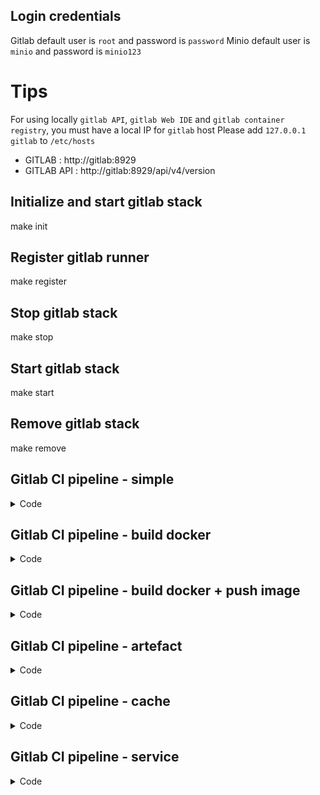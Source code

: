 
## Login credentials

Gitlab default user is `root` and password is `password`
Minio default user is `minio` and password is `minio123`

# Tips

For using locally `gitlab API`, `gitlab Web IDE` and `gitlab container registry`, you must have a local IP for `gitlab` host
Please add `127.0.0.1 gitlab` to `/etc/hosts`

* GITLAB : http://gitlab:8929
* GITLAB API : http://gitlab:8929/api/v4/version


## Initialize and start gitlab stack

make init

## Register gitlab runner

make register

## Stop gitlab stack

make stop

## Start gitlab stack

make start

## Remove gitlab stack

make remove

## Gitlab CI pipeline - simple

<details><summary>Code</summary>
<p>

.gitlab-ci.yml

```yaml
stages:
- build

test:
  stage : build
  tags:
  - docker
  script:
  - echo "Well Done!!!"
```
</p>
</details>

## Gitlab CI pipeline - build docker

<details><summary>Code</summary>
<p>

Dockerfile

```Dockerfile
FROM alpine:latest
CMD ["echo", "Well Done!!!"]
```

.gitlab-ci.yml

```yaml
stages:
- build

image: docker:stable

before_script:
- docker info

build:
  stage: build
  tags:
  - docker
  script:
  - docker build -t my-docker-image .
  - docker run --rm my-docker-image
```

</p>
</details>

## Gitlab CI pipeline - build docker + push image

<details><summary>Code</summary>
<p>

Dockerfile

```Dockerfile
FROM alpine:latest
CMD ["echo", "Well Done!!!"]
```

.gitlab-ci.yml

```yaml
stages:
- build

image: docker:stable

variables:
  IMAGE_TAG: $CI_REGISTRY_IMAGE:$CI_COMMIT_REF_SLUG

before_script:
- docker info
- docker login -u $CI_REGISTRY_USER -p $CI_REGISTRY_PASSWORD $CI_REGISTRY

build:
  stage: build
  tags:
   - docker
  script:
  - docker build -t $IMAGE_TAG .
  - docker run --rm $IMAGE_TAG
  - docker push $IMAGE_TAG
```

</p>
</details>

## Gitlab CI pipeline - artefact

<details><summary>Code</summary>
<p>

.gitlab-ci.yml

```yaml
stages:
- build
- test

build-job:
  stage : build
  image: alpine:latest
  tags:
  - docker
  script:
  - echo "Well Done!!!" > test_artefact.txt
  artifacts:
      paths:
      - test_artefact.txt
      expire_in: 1 min

test-job:
  stage: test
  image: alpine:latest
  tags:
  - docker
  script:
  - cat test_artefact.txt
  dependencies:
  - build-job

```

</p>
</details>

## Gitlab CI pipeline - cache

<details><summary>Code</summary>
<p>

package.json
```json
{
  "dependencies": {
    "express": "latest"
  }
}
```

app.js
```javascript
const express = require('express')
const app = express()

app.get('/', function (req, res) {
  res.send('Well Done!!!')
})

app.listen(3000, function () {
  console.log('App listening on port 3000!')
})
```

.gitlab-ci.yml

```yaml
stages:
- test

cache:
  key: ${CI_COMMIT_REF_SLUG}
  paths:
  - node_modules/

before_script:
- npm install

test-job:
  stage: test
  image: node:latest
  tags:
  - docker
  script:
  - node app.js &
  - sleep 3
  - curl -s 'http://localhost:3000'
```

</p>
</details>

## Gitlab CI pipeline - service

<details><summary>Code</summary>
<p>

<u>Caveat :</u><br>
Actually there is an error while launching service.<br>
A bug exist when a runner launched with `docker-network-mode` option

.gitlab-ci.yml

```yaml
services:
- name: mongo:latest
  alias: db-mongo

stages:
- build
- test

create-job:
  stage: build
  services:
  - name: mongo:latest
    alias: db-mongo  
  image: 
    name: mongo:latest
    entrypoint: [""]
  tags:
  - docker
  script:
  - mongo --host db-mongo --eval "db.createCollection('Well_Done');"

test-job:
  stage: test
  image: 
    name: mongo:latest
    entrypoint: [""]
  tags:
  - docker
  script:
  - mongo --host db-mongo --eval "db.getCollectionNames();"
```

</p>
</details>
